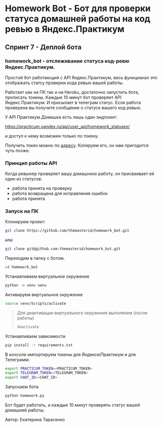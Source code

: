 # Homework Bot - Бот для проверки статуса домашней работы на код ревью в Яндекс.Практикум
## Спринт 7 - Деплой бота

### homework_bot - отслеживание статуса код-ревю Яндекс.Практикум.

Простой бот работающий с API Яндекс.Практикум, весь функцианал это отображать статсу проверки кода ревью вашей работы.

Работает как на ПК так и на Heroku, достаточно запустить бота, прописать токены.
Каждые 10 минут бот проверяет API Яндекс.Практикум. И присылает в телеграм статус.
Если работа проверена вы получите сообщение о статусе вашего код ревью.

У API Практикум.Домашка есть лишь один эндпоинт: 

https://practicum.yandex.ru/api/user_api/homework_statuses/

и доступ к нему возможен только по токену.

Получить токен можно по [адресу](https://oauth.yandex.ru/authorize?response_type=token&client_id=1d0b9dd4d652455a9eb710d450ff456a). Копируем его, он нам пригодится чуть позже.

### Принцип работы API
Когда ревьюер проверяет вашу домашнюю работу, он присваивает ей один из статусов:

- работа принята на проверку
- работа возвращена для исправления ошибок
- работа принята

### Запуск на ПК

Клонируем проект:

```bash
git clone https://github.com/themasterid/homework_bot.git
```

или

```bash
git clone git@github.com:themasterid/homework_bot.git
```

Переходим в папку с ботом.

```bash
cd homework_bot
```

Устанавливаем виртуальное окружение

```bash
python -m venv venv
```

Активируем виртуальное окружение

```bash
source venv/Scripts/activate
```

> Для деактивации виртуального окружения выполянем (после работы)
> ```bash
> deactivate
> ```

Устанавливаем зависимости

```bash
pip install -r requirements.txt
```

В консоле импортируем токены для ЯндексюПрактикум и для Телеграмм:

```bash
export PRACTICUM_TOKEN=<PRACTICUM_TOKEN>
export TELEGRAM_TOKEN=<TELEGRAM_TOKEN>
export CHAT_ID=<CHAT_ID>
```

Запускаем бота

```bash
python homework.py
```

Бот будет работать, и каждые 10 минут проверять статус вашей домашней работы.

Автор: Екатерина Тарасенко
